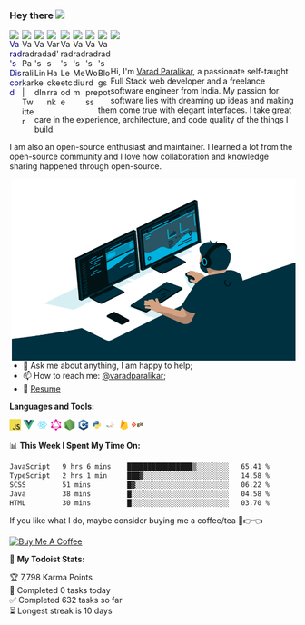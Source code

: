 ### Hey there <img src="https://media.giphy.com/media/hvRJCLFzcasrR4ia7z/giphy.gif" width="25px">
<a href="">
  <img align="left" alt="Varad's Discord" width="22px" style="word-wrap: break-word;color: #000080;" src="https://upload.wikimedia.org/wikipedia/commons/3/37/Bootstrap_discord.svg" />
</a>
<a href="">
  <img align="left" alt="Varad Paralikar | Twitter" width="22px" style="word-wrap: break-word;" src="https://upload.wikimedia.org/wikipedia/commons/1/19/Twitter_icon.svg" />
</a>
<a href="https://www.linkedin.com/in/varad-paralikar-38378a126/" >
  <img align="left" alt="Varad's LinkedIn" width="22px" style="word-wrap: break-word;" src="https://upload.wikimedia.org/wikipedia/commons/8/81/LinkedIn_icon.svg" />
</a>
<a href="https://www.hackerrank.com/spartaclub86?hr_r=1" target="_blank">
		<img align="left" alt="Varad's Hackerrank" width="24px" src="https://cdn.cdnlogo.com/logos/h/58/hackerrank.svg" />    
</a>			
<a href="https://leetcode.com/u/varadsp_/" target="_blank">
		<img align="left" alt="Varad's Leetcode" width="22px" src="https://user-images.githubusercontent.com/36547915/97088991-45da5d00-1652-11eb-900f-80d106540f4f.png" />
</a>                  
<a href="https://medium.com/@machinelearn81">
  <img align="left" alt="Varad's Medium" width="22px" src="https://cdn.cdnlogo.com/logos/m/21/monogram-medium.svg" />
</a>
<a href="https://debuggingbug.wordpress.com/">
  <img align="left" alt="Varad's Wordpress" width="22px" src="https://cdn.cdnlogo.com/logos/w/94/wordpress-blue.svg" />
</a>
<a href="https://techievsp.blogspot.com/">
  <img align="left" alt="Varad's Blogspot" width="22px" src="https://upload.wikimedia.org/wikipedia/commons/3/31/Blogger.svg" />
</a>


![](https://visitor-badge.glitch.me/badge?page_id=abhisheknaiidu.abhisheknaiidu)

<br />

Hi, I'm [Varad Paralikar](https://varadsp.github.io/), a passionate self-taught Full Stack web developer and a freelance software engineer from India. My passion for software lies with dreaming up ideas and making them come true with elegant interfaces. I take great care in the experience, architecture, and code quality of the things I build.

I am also an open-source enthusiast and maintainer. I learned a lot from the open-source community and I love how collaboration and knowledge sharing happened through open-source.


  <img align="right" alt="GIF" src="code.gif" width="500" height="320" />
  
- 💬 Ask me about anything, I am happy to help;
- 📫 How to reach me: [@varadparalikar](https://www.linkedin.com/in/varad-paralikar-38378a126/);
- 📝 [Resume](https://varadsp.github.io/files/varad_paralikar_resume.pdf)

**Languages and Tools:**  

<code><img height="20" src="https://raw.githubusercontent.com/github/explore/80688e429a7d4ef2fca1e82350fe8e3517d3494d/topics/javascript/javascript.png"></code>
<code><img height="20" src="https://raw.githubusercontent.com/github/explore/80688e429a7d4ef2fca1e82350fe8e3517d3494d/topics/vue/vue.png"></code>
<code><img height="20" src="https://raw.githubusercontent.com/github/explore/80688e429a7d4ef2fca1e82350fe8e3517d3494d/topics/react/react.png"></code>
<code><img height="20" src="https://raw.githubusercontent.com/github/explore/5c058a388828bb5fde0bcafd4bc867b5bb3f26f3/topics/graphql/graphql.png"></code>
<code><img height="20" src="https://raw.githubusercontent.com/github/explore/80688e429a7d4ef2fca1e82350fe8e3517d3494d/topics/nodejs/nodejs.png"></code>
<code><img height="20" src="https://raw.githubusercontent.com/github/explore/80688e429a7d4ef2fca1e82350fe8e3517d3494d/topics/cpp/cpp.png"></code>
<code><img height="20" src="https://raw.githubusercontent.com/github/explore/80688e429a7d4ef2fca1e82350fe8e3517d3494d/topics/python/python.png"></code>
<code><img height="20" src="https://raw.githubusercontent.com/github/explore/80688e429a7d4ef2fca1e82350fe8e3517d3494d/topics/mysql/mysql.png"></code>
<code><img height="20" src="https://raw.githubusercontent.com/github/explore/80688e429a7d4ef2fca1e82350fe8e3517d3494d/topics/firebase/firebase.png"></code>
<code><img height="20" src="https://raw.githubusercontent.com/github/explore/80688e429a7d4ef2fca1e82350fe8e3517d3494d/topics/git/git.png"></code>

📊 **This Week I Spent My Time On:**
<!--START_SECTION:waka-->
```text
JavaScript   9 hrs 6 mins    ████████████████▒░░░░░░░░   65.41 % 
TypeScript   2 hrs 1 min     ███▓░░░░░░░░░░░░░░░░░░░░░   14.58 % 
SCSS         51 mins         █▓░░░░░░░░░░░░░░░░░░░░░░░   06.22 % 
Java         38 mins         █░░░░░░░░░░░░░░░░░░░░░░░░   04.58 % 
HTML         30 mins         █░░░░░░░░░░░░░░░░░░░░░░░░   03.70 % 
```
<!--END_SECTION:waka-->

If you like what I do, maybe consider buying me a coffee/tea 🥺👉👈

<a href="" target="_blank"><img src="https://cdn.buymeacoffee.com/buttons/v2/default-red.png" alt="Buy Me A Coffee" width="150" ></a>

🚧 **My Todoist Stats:**
<!-- TODO-IST:START -->
🏆  7,798 Karma Points           
🌸  Completed 0 tasks today           
✅  Completed 632 tasks so far           
⏳  Longest streak is 10 days
<!-- TODO-IST:END -->






